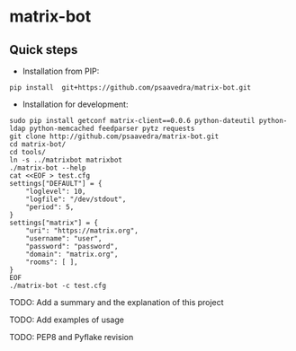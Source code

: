 # matrix-bot


## Quick steps

* Installation from PIP:

```
pip install  git+https://github.com/psaavedra/matrix-bot.git
```

* Installation for development:

```
sudo pip install getconf matrix-client==0.0.6 python-dateutil python-ldap python-memcached feedparser pytz requests
git clone http://github.com/psaavedra/matrix-bot.git
cd matrix-bot/
cd tools/
ln -s ../matrixbot matrixbot
./matrix-bot --help
cat <<EOF > test.cfg
settings["DEFAULT"] = {
    "loglevel": 10,
    "logfile": "/dev/stdout",
    "period": 5,
}
settings["matrix"] = {
    "uri": "https://matrix.org",
    "username": "user",
    "password": "password",
    "domain": "matrix.org",
    "rooms": [ ],
}
EOF
./matrix-bot -c test.cfg
```



TODO: Add a summary and the explanation of this project

TODO: Add examples of usage

TODO: PEP8 and Pyflake revision
